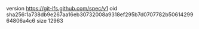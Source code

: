 version https://git-lfs.github.com/spec/v1
oid sha256:1a738db9e267aa16eb30732008a9318ef295b7d0707782b5061429964806a4c6
size 12963
